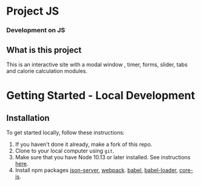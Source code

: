 
# Project JS
### Development on JS

## What is this project

This is an interactive site with a modal window , timer, forms, slider, tabs and calorie calculation modules.


# Getting Started - Local Development

## Installation

To get started locally, follow these instructions:

1. If you haven't done it already, make a fork of this repo.
1. Clone to your local computer using `git`.
1. Make sure that you have Node 10.13 or later installed. See instructions [here](https://nodejs.org/en/download/).
1. Install npm packages [json-server](https://www.npmjs.com/package/json-server), [webpack](https://www.npmjs.com/package/webpack). [babel](https://babeljs.io/docs/en/usage), [babel-loader](https://www.npmjs.com/package/babel-loader), [core-js](https://www.npmjs.com/package/core-js).

